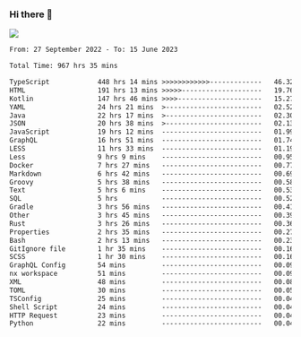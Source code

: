 ### Hi there 👋

<!--<a href="https://github.com/search?o=desc&q=author%3Abushiyi&s=committer-date&type=Commits">-->
<!--    <img align="center" height = "178" src="https://github-readme-stats.vercel.app/api?username=bushiyi&count_private=true&show_icons=true&theme=noctis_minimus&hide=contribs&include_all_commits=true" />-->
<!--</a>-->
<!--<a href="https://github.com/bushiyi?tab=repositories">-->
<!--    <img align="center" height = "178" src="https://github-readme-stats.vercel.app/api/top-langs/?username=bushiyi&count_private=true&theme=noctis_minimus" />-->
<!--</a>-->
 
<!-- [![Ashutosh's github activity graph](https://activity-graph.herokuapp.com/graph?username=bushiyi&theme=react&bg_color=1B2932&point=698B69&line=698B69)](https://github.com/ashutosh00710/github-readme-activity-graph)
 -->


![](https://raw.githubusercontent.com/bushiyi/bushiyi/master/assets/github-contribution-grid-snake.svg)

<!--START_SECTION:waka-->

```txt
From: 27 September 2022 - To: 15 June 2023

Total Time: 967 hrs 35 mins

TypeScript            448 hrs 14 mins >>>>>>>>>>>>-------------   46.32 %
HTML                  191 hrs 13 mins >>>>>--------------------   19.76 %
Kotlin                147 hrs 46 mins >>>>---------------------   15.27 %
YAML                  24 hrs 21 mins  >------------------------   02.52 %
Java                  22 hrs 17 mins  >------------------------   02.30 %
JSON                  20 hrs 38 mins  >------------------------   02.13 %
JavaScript            19 hrs 12 mins  -------------------------   01.99 %
GraphQL               16 hrs 51 mins  -------------------------   01.74 %
LESS                  11 hrs 33 mins  -------------------------   01.19 %
Less                  9 hrs 9 mins    -------------------------   00.95 %
Docker                7 hrs 27 mins   -------------------------   00.77 %
Markdown              6 hrs 42 mins   -------------------------   00.69 %
Groovy                5 hrs 38 mins   -------------------------   00.58 %
Text                  5 hrs 6 mins    -------------------------   00.53 %
SQL                   5 hrs           -------------------------   00.52 %
Gradle                3 hrs 56 mins   -------------------------   00.41 %
Other                 3 hrs 45 mins   -------------------------   00.39 %
Rust                  3 hrs 26 mins   -------------------------   00.36 %
Properties            2 hrs 35 mins   -------------------------   00.27 %
Bash                  2 hrs 13 mins   -------------------------   00.23 %
GitIgnore file        1 hr 35 mins    -------------------------   00.16 %
SCSS                  1 hr 30 mins    -------------------------   00.16 %
GraphQL Config        54 mins         -------------------------   00.09 %
nx workspace          51 mins         -------------------------   00.09 %
XML                   48 mins         -------------------------   00.08 %
TOML                  30 mins         -------------------------   00.05 %
TSConfig              25 mins         -------------------------   00.04 %
Shell Script          24 mins         -------------------------   00.04 %
HTTP Request          23 mins         -------------------------   00.04 %
Python                22 mins         -------------------------   00.04 %
```

<!--END_SECTION:waka-->

